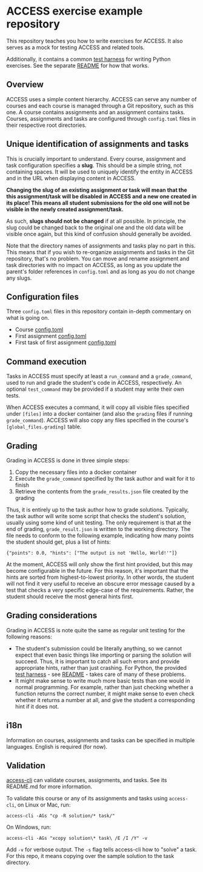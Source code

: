 # ACCESS exercise example repository

This repository teaches you how to write exercises for ACCESS. It also serves
as a mock for testing ACCESS and related tools.

Additionally, it contains a common [test harness](universal/harness.py) for
writing Python exercises. See the separate [README](universal/README.md) for
how that works.

## Overview

ACCESS uses a simple content hierarchy. ACCESS can serve any number of courses
and each course is managed through a Git repository, such as this one. A course
contains assignments and an assignment contains tasks. Courses, assignments and
tasks are configured through `config.toml` files in their respective root
directories.

## Unique identification of assignments and tasks

This is crucially important to understand. Every course, assignment and task
configuration specifies a **slug**. This should be a simple string, not
containing spaces. It will be used to uniquely identify the entity in ACCESS
and in the URL when displaying content in ACCESS.

**Changing the slug of an existing assignment or task will mean that the
this assignment/task will be disabled in ACCESS and a new one created in its
place! This means all student submissions for the old one will not be visible in
the newly created assignment/task.**

As such, **slugs should not be changed** if at all possible. In principle,
the slug could be changed back to the original one and the old data will be
visible once again, but this kind of confusion should generally be avoided.

Note that the directory names of assignments and tasks play no part in this.
This means that if you wish to re-organize assignments and tasks in the Git
repository, that's no problem. You can move and rename assignment and task
directories with no impact on ACCESS, as long as you update the parent's folder
references in `config.toml` and as long as you do not change any slugs.

## Configuration files

Three `config.toml` files in this repository contain in-depth commentary on
what is going on.

 * Course [config.toml](config.toml)
 * First assignment [config.toml](01_intro/config.toml)
 * First task of first assignment [config.toml](01_intro/hello_world/config.toml)

## Command execution

Tasks in ACCESS must specify at least a `run_command` and a `grade_command`,
used to run and grade the student's code in ACCESS, respectively.  An optional
`test_command` may be provided if a student may write their own tests.

When ACCESS executes a command, it will copy all visible files specified under
`[files]` into a docker container (and also the `grading` files if running
`grade_command`). ACCESS will also copy any files specified in the course's
`[global_files.grading]` table.

## Grading

Grading in ACCESS is done in three simple steps:

 1) Copy the necessary files into a docker container
 2) Execute the `grade_command` specified by the task author and wait for it to finish
 3) Retrieve the contents from the `grade_results.json` file created by the grading

Thus, it is entirely up to the task author how to grade solutions. Typically,
the task author will write some script that checks the student's solution,
usually using some kind of unit testing. The only requirement is that at the end
of grading, `grade_result.json` is written to the working directory. The file
needs to conform to the following example, indicating how many points the
student should get, plus a list of hints:

```
{"points": 0.0, "hints": ["The output is not 'Hello, World!'"]}
```

At the moment, ACCESS will only show the first hint provided, but this may
become configurable in the future. For this reason, it's important that the
hints are sorted from highest-to-lowest priority. In other words, the student
will not find it very useful to receive an obscure error message caused by a
test that checks a very specific edge-case of the requirements. Rather, the
student should receive the most general hints first.

## Grading considerations

Grading in ACCESS is note quite the same as regular unit testing for the
following reasons:

 * The student's submission could be literally anything, so we cannot expect that even basic things like importing or parsing the solution will succeed. Thus, it is important to catch all such errors and provide appropriate hints, rather than just crashing. For Python, the provided [test harness](universal/harness.py) - see [README](universal/README.md) - takes care of many of these problems.
 * It might make sense to write much more basic tests than one would in normal programming. For example, rather than just checking whether a function returns the correct number, it might make sense to even check whether it returns a number at all, and give the student a corresponding hint if it does not.

## i18n

Information on courses, assignments and tasks can be specified in multiple
languages. English is required (for now).

## Validation

[access-cli](https://github.com/mp-access/access_cli) can validate courses, assignments, and tasks.
See its README.md for more information.

To validate this course or any of its assignments and tasks using `access-cli`, on Linux or Mac, run:

```
access-cli -AGs "cp -R solution/* task/"
```

On Windows, run:

```
access-cli -AGs "xcopy solution\* task\ /E /I /Y" -v
```

Add `-v` for verbose output. The `-s` flag tells access-cli how to "solve" a task. For this repo, it means copying over the sample solution to the task directory.

